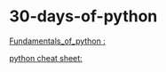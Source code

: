 # 30-days-of-python
[Fundamentals_of_python :](https://github.com/apsarabiswokarma/30-days-of-python/tree/master/Fundamentals_of_python)

[python cheat sheet:](https://www.codewithharry.com/blogpost/python-cheatsheet/)
